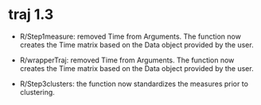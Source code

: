 # traj 1.3

* R/Step1measure: removed Time from Arguments. The function now creates the Time matrix based on the Data object provided by the user.

* R/wrapperTraj: removed Time from Arguments. The function now creates the Time matrix based on the Data object provided by the user.

* R/Step3clusters: the function now standardizes the measures prior to clustering.
